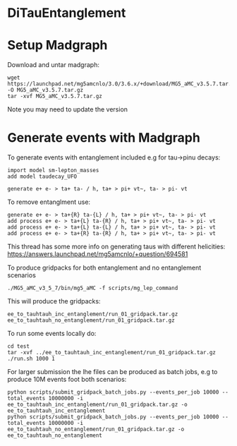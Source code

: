 # DiTauEntanglement

# Setup Madgraph

Download and untar madgraph:

	wget https://launchpad.net/mg5amcnlo/3.0/3.6.x/+download/MG5_aMC_v3.5.7.tar.gz -O MG5_aMC_v3.5.7.tar.gz
	tar -xvf MG5_aMC_v3.5.7.tar.gz

Note you may need to update the version

# Generate events with Madgraph

To generate events with entanglement included e.g for tau->pinu decays:

	import model sm-lepton_masses
	add model taudecay_UFO

	generate e+ e- > ta+ ta- / h, ta+ > pi+ vt~, ta- > pi- vt	

To remove entanglment use:

	generate e+ e- > ta+{R} ta-{L} / h, ta+ > pi+ vt~, ta- > pi- vt	
	add process e+ e- > ta+{L} ta-{R} / h, ta+ > pi+ vt~, ta- > pi- vt	
	add process e+ e- > ta+{L} ta-{L} / h, ta+ > pi+ vt~, ta- > pi- vt	
	add process e+ e- > ta+{R} ta-{R} / h, ta+ > pi+ vt~, ta- > pi- vt	

This thread has some more info on generating taus with different helicities: https://answers.launchpad.net/mg5amcnlo/+question/694581


To produce gridpacks for both entanglement and no entanglement scenarios

	./MG5_aMC_v3_5_7/bin/mg5_aMC -f scripts/mg_lep_command 

This will produce the gridpacks:

	ee_to_tauhtauh_inc_entanglement/run_01_gridpack.tar.gz 
	ee_to_tauhtauh_no_entanglement/run_01_gridpack.tar.gz 

To run some events locally do:

	cd test
	tar -xvf ../ee_to_tauhtauh_inc_entanglement/run_01_gridpack.tar.gz 
	./run.sh 1000 1 

For larger submission the lhe files can be produced as batch jobs, e.g to produce 10M events foot both scenarios:

	python scripts/submit_gridpack_batch_jobs.py --events_per_job 10000 --total_events 10000000 -i ee_to_tauhtauh_inc_entanglement/run_01_gridpack.tar.gz -o ee_to_tauhtauh_inc_entanglement
	python scripts/submit_gridpack_batch_jobs.py --events_per_job 10000 --total_events 10000000 -i ee_to_tauhtauh_no_entanglement/run_01_gridpack.tar.gz -o ee_to_tauhtauh_no_entanglement

